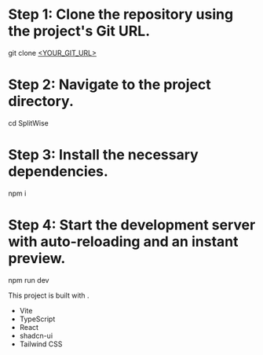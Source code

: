 

# Step 1: Clone the repository using the project's Git URL.
git clone [<YOUR_GIT_URL>](https://github.com/3pochs/SplitWise)

# Step 2: Navigate to the project directory.
cd SplitWise

# Step 3: Install the necessary dependencies.
npm i

# Step 4: Start the development server with auto-reloading and an instant preview.
npm run dev

This project is built with .

- Vite
- TypeScript
- React
- shadcn-ui
- Tailwind CSS

